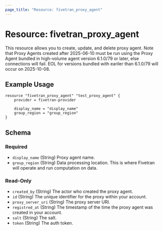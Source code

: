 ```yaml
---
page_title: "Resource: fivetran_proxy_agent"
---
```


# Resource: fivetran_proxy_agent

This resource allows you to create, update, and delete proxy agent.
Note that Proxy Agents created after 2025-06-10 must be run using the Proxy Agent bundled in high-volume agent version 6.1.0/79 or later, else  connections will fail.
EOL for versions bundled with eariler than 6.1.0/79 will occur on 2025-10-08.

## Example Usage

```hcl
resource "fivetran_proxy_agent" "test_proxy_agent" {
    provider = fivetran-provider

    display_name = "display_name"
    group_region = "group_region"
}
```

<!-- schema generated by tfplugindocs -->
## Schema

### Required

- `display_name` (String) Proxy agent name.
- `group_region` (String) Data processing location. This is where Fivetran will operate and run computation on data.

### Read-Only

- `created_by` (String) The actor who created the proxy agent.
- `id` (String) The unique identifier for the proxy within your account.
- `proxy_server_uri` (String) The proxy server URI.
- `registred_at` (String) The timestamp of the time the proxy agent was created in your account.
- `salt` (String) The salt.
- `token` (String) The auth token.
